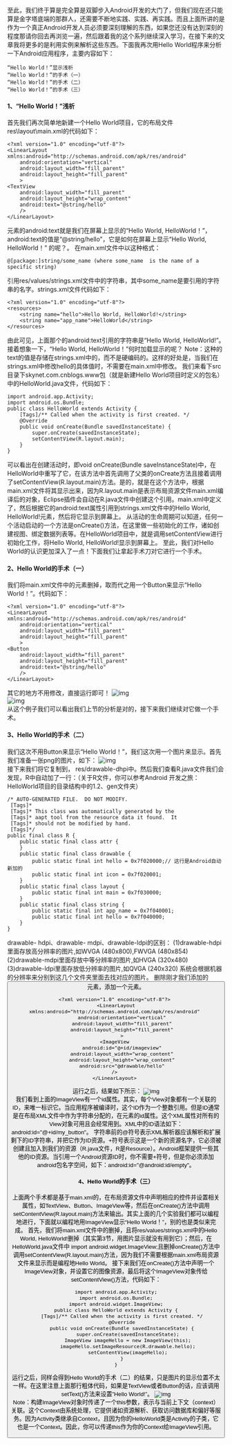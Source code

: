至此，我们终于算是完全算是双脚步入Android开发的大门了，但我们现在还只能算是金字塔底端的那群人，还需要不断地实践、实践、再实践。而且上面所讲的是作为一个真正Android开发人员必须要深刻理解的东西，如果您还没有达到深刻的程度那请你回去再浏览一遍，然后跟着我的这个系列继续深入学习，在接下来的文章我将更多的是利用实例来解析这些东西。下面我再次用Hello World程序来分析一下Android应用程序，主要内容如下：
```  
“Hello World！”显示浅析
“Hello World！”的手术（一）
“Hello World！”的手术（二）
“Hello World！”的手术（三）
```
#### 1、“Hello World！”浅析
首先我们再次简单地新建一个Hello World项目，它的布局文件res\layout\main.xml的代码如下：
```   
<?xml version="1.0" encoding="utf-8"?> 
<LinearLayout xmlns:android="http://schemas.android.com/apk/res/android" 
    android:orientation="vertical"
    android:layout_width="fill_parent"
    android:layout_height="fill_parent"
    >
<TextView  
    android:layout_width="fill_parent"
    android:layout_height="wrap_content"
    android:text="@string/hello"
    />
</LinearLayout> 
```
元素<TextView>的android:text就是我们在屏幕上显示的“Hello World, HelloWorld！”，android:text的值是“@string/hello”，它是如何在屏幕上显示“Hello World, HelloWorld！” 的呢？。
在main.xml文件中以这种格式： 
```  
@[package:]string/some_name (where some_name  is the name of a specific string) 
```
引用res/values/strings.xml文件中的字符串，其中some_name是要引用的字符串的名字。strings.xml文件代码如下： 
```  
<?xml version="1.0" encoding="utf-8"?> 
<resources> 
    <string name="hello">Hello World, HelloWorld!</string>
    <string name="app_name">HelloWorld</string>
</resources> 
```
由此可见，上面那个<TextView>的android:text引用的字符串是“Hello World, HelloWorld!”。接着想象一下，“Hello World, HelloWorld！”何时加载显示的呢？
Note：这种<TextView>的text的值是存储在strings.xml中的，而不是硬编码的。这样的好处是，当我们在strings.xml中修改hello的具体值时，不需要在main.xml中修改。
我们来看下src目录下skynet.com.cnblogs.www包（就是新建Hello World项目时定义的包名）中的HelloWorld.java文件，代码如下： 
```  
import android.app.Activity;
import android.os.Bundle;
public class HelloWorld extends Activity {
	[Tags]/** Called when the activity is first created. */
	@Override
	public void onCreate(Bundle savedInstanceState) {
		super.onCreate(savedInstanceState);
		setContentView(R.layout.main);
	}
}
```
可以看出在创建活动时，即void onCreate(Bundle saveInstanceState)中，在HelloWorld中重写了它，在该方法中首先调用了父类的onCreate方法且接着调用了setContentView(R.layout.main)方法。是的，就是在这个方法中，根据main.xml文件将其显示出来，因为R.layout.main是表示布局资源文件main.xml编译后的对象，Eclipse插件会自动在R.java文件中创建这个引用。main.xml中定义了<TextView>，然后根据它的android:text属性引用到strings.xml文件中的<string name="hello">Hello World, HelloWorld!</string>元素，然后将它显示到屏幕上。
从活动的生命周期可以知道，任何一个活动启动的一个方法是onCreate()方法，在这里做一些初始化的工作，诸如创建视图、绑定数据列表等。在HelloWorld项目中，就是调用setContentView进行初始化工作，将Hello World, HelloWorld!显示到屏幕上。
至此，我们对Hello World的认识更加深入了一点！下面我们让拿起手术刀对它进行一个手术。
#### 2、Hello World的手术（一）
我们将main.xml文件中的<TextView>元素删掉，取而代之用一个Button来显示“Hello World！”。代码如下： 
```  
<?xml version="1.0" encoding="utf-8"?> 
<LinearLayout xmlns:android="http://schemas.android.com/apk/res/android" 
    android:orientation="vertical"
    android:layout_width="fill_parent"
    android:layout_height="fill_parent"
    >
<Button 
	android:layout_width="fill_parent" 
    android:layout_height="fill_parent"
    android:text="@string/hello"
    />
</LinearLayout> 
```
其它的地方不用修改，直接运行即可！
![img](P)  
![img](P)  
从这个例子我们可以看出我们上节的分析是对的，接下来我们继续对它做一个手术。
#### 3、Hello World的手术（二）
我们这次不用Button来显示“Hello World！”，我们这次用一个图片来显示。首先我们准备一张png的图片，如下：
![img](P)  
接下来我们将它复制到， res/drawable-dhpi中。然后我们查看R.java文件我们会发现，R中自动加了一行：（关于R文件，你可以参考Android 开发之旅：HelloWorld项目的目录结构中的1.2、gen文件夹） 
```  
/* AUTO-GENERATED FILE.  DO NOT MODIFY. 
 [Tags]* 
 [Tags]* This class was automatically generated by the 
 [Tags]* aapt tool from the resource data it found.  It 
 [Tags]* should not be modified by hand. 
 [Tags]*/
public final class R {
	public static final class attr {
	}
	public static final class drawable {
		public static final int hello = 0x7f020000;// 这行是Android自动新加的
		public static final int icon = 0x7f020001;
	}
	public static final class layout {
		public static final int main = 0x7f030000;
	}
	public static final class string {
		public static final int app_name = 0x7f040001;
		public static final int hello = 0x7f040000;
	}
}
```
drawable- hdpi、drawable- mdpi、drawable-ldpi的区别：
(1)drawable-hdpi里面存放高分辨率的图片,如WVGA (480x800),FWVGA (480x854)
(2)drawable-mdpi里面存放中等分辨率的图片,如HVGA (320x480)
(3)drawable-ldpi里面存放低分辨率的图片,如QVGA (240x320)
系统会根据机器的分辨率来分别到这几个文件夹里面去找对应的图片。
删除刚才我们添加的<Button>元素，添加一个<ImageView>元素。
```   
<?xml version="1.0" encoding="utf-8"?> 
<LinearLayout xmlns:android="http://schemas.android.com/apk/res/android" 
    android:orientation="vertical"
    android:layout_width="fill_parent"
    android:layout_height="fill_parent"
    >
<ImageView 
	android:id="@+id/imageview"
	android:layout_width="wrap_content"
    android:layout_height="wrap_content"
    android:src="@drawable/hello"
/> 
</LinearLayout> 
```
运行之后，结果如下所示：
![img](P)  
我们看到上面的ImageView有一个id属性。其实，每个View对象都有一个关联的ID，来唯一标识它。当应用程序被编译时，这个ID作为一个整数引用。但是ID通常是在布局XML文件中作为字符串分配的，在元素的id属性。这个XML属性对所有的View对象可用且会经常用到。XML中的ID语法如下：android:id="@+id/my_button"。
字符串前的@符号表示XML解析器应该解析和扩展剩下的ID字符串，并把它作为ID资源。+符号表示这是一个新的资源名字，它必须被创建且加入到我们的资源（R.java文件，R是Resource）。Android框架提供一些其他的ID资源。当引用一个Android资源ID时，你不需要+符号，但是你必须添加android包名字空间，如下：android:id="@android:id/empty"。
#### 4、Hello World的手术（三）
上面两个手术都是基于main.xml的，在布局资源文件中声明相应的控件并设置相关属性，如TextView、Button、ImageView等，然后在onCreate()方法中调用setContentView(R.layout.main)方法来输出。其实上面的几个实验我们都可以编程地进行，下面就以编程地用ImageView显示“Hello World！”，别的也是类似来完成。
首先，我们将main.xml文件中的<ImageView>删掉，且将res/values/strings.xml中的<string name="hello">Hello World, HelloWorld!</string>删掉（其实第3节，用图片显示就没有用到它）；然后，在HelloWorld.java文件中 import android.widget.ImageView;且删掉onCreate()方法中调用setContentView(R.layout.main)方法，因为我们不需要根据main.xml布局资源文件来显示而是编程地Hello World。
接下来我们在onCreate()方法中声明一个ImageView对象，并设置它的图像资源，最后将这个ImageView对象传给setContentView()方法，代码如下： 
```  
import android.app.Activity;
import android.os.Bundle;
import android.widget.ImageView;
public class HelloWorld extends Activity {
	[Tags]/** Called when the activity is first created. */
	@Override
	public void onCreate(Bundle savedInstanceState) {
		super.onCreate(savedInstanceState);
		ImageView imageHello = new ImageView(this);
		imageHello.setImageResource(R.drawable.hello);
		setContentView(imageHello);
	}
}
```
运行之后，同样会得到Hello World的手术（二）的结果，只是图片的显示位置不太一样。在这里注意上面那行粗体代码，如果是TextView或者Button的话，应该调用setText()方法来设置”Hello World!”。
![img](P)  
Note：构建ImageView对象时传递了一个this参数，表示与当前上下文（context）关联。这个Context由系统处理，它提供诸如资源解析、获取访问数据库和偏好等服务。因为Activity类继承自Context，且因为你的HelloWorld类是Activity的子类，它也是一个Context。因此，你可以传递this作为你的Context给ImageView引用。